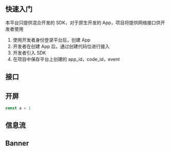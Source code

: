 ## 快速入门

本平台只提供混合开发的 SDK，对于原生开发的 App，项目将提供网络接口供开发者使用

1. 使用开发者身份登录平台后，创建 App
2. 开发者在创建 App 后，通过创建代码位进行接入
3. 开发者引入 SDK
4. 在项目中保存平台上创建的 app_id，code_id，event

## 接口

## 开屏

```javascript
const a = 1
```

## 信息流

## Banner
